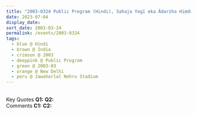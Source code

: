 ```yaml
---
title: "2003-0324 Public Program (Hindi), Sahaja Yogī eka Ādarśha Hiṃdustānī (Sahaja Yogi Is an Ideal Hindustani), Jawaharlal Nehru Stadium, New Delhi, India"
date: 2023-07-04
display_date: 
sort_date: 2003-03-24
permalink: /events/2003-0324
tags:
  - blue @ Hindi
  - brown @ India
  - crimson @ 2003
  - deeppink @ Public Program
  - green @ 2003-03
  - orange @ New Delhi
  - peru @ Jawaharlal Nehru Stadium
---
```


<br>

<wave-list>
  <list-title color="DarkSeaGreen" width="55">Key Quotes</list-title>
  <list-item color="BlanchedAlmond" width="280"><b>Q1:</b> <i></i></list-item>
  <list-item color="Lavender" width="280"><b>Q2:</b> <i></i></list-item>
</wave-list>

<br>

<wave-list>
  <list-title color="DarkSeaGreen" width="55">Comments</list-title>
  <list-item color="BlanchedAlmond" width="280"><b>C1:</b> <i></i></list-item>
  <list-item color="Lavender" width="280"><b>C2:</b> <i></i></list-item>
</wave-list>